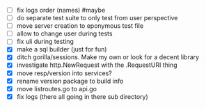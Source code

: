 - [ ] fix logs order (names) #maybe
- [ ] do separate test suite to only test from user perspective
- [ ] move server creation to eponymous test file
- [ ] allow to change user during tests
- [ ] fix uli during testing
- [x] make a sql builder (just for fun)
- [x] ditch gorilla/sessions. Make my own or look for a decent library
- [x] investigate http.NewRequest with the .RequestURI thing
- [x] move resp/version into services?
- [x] rename version package to build info
- [x] move listroutes.go to api.go
- [x] fix logs (there all going in there sub directory)
